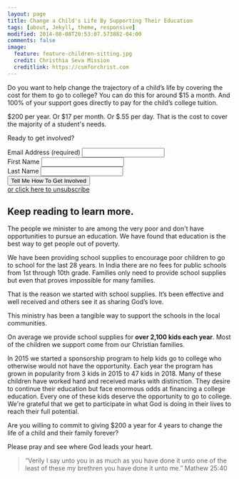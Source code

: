 ```yaml
---
layout: page
title: Change a Child's Life By Supporting Their Education
tags: [about, Jekyll, theme, responsive]
modified: 2014-08-08T20:53:07.573882-04:00
comments: false
image:
  feature: feature-children-sitting.jpg
  credit: Christhia Seva Mission
  creditlink: https://csmforchrist.com
---
```


Do you want to help change the trajectory of a child’s life by covering the cost for them to go to college? You can do this for around $15 a month. And 100% of your support goes directly to pay for the child’s college tuition.

$200 per year. Or $17 per month. Or $.55 per day. That is the cost to cover the majority of a student's needs.

Ready to get involved?

<!-- Begin MailChimp Signup Form -->
<div id="mc_embed_signup">
  <form action="https://api.joule.run/jmathai/csm-email" method="post" id="mc-embedded-subscribe-form" name="mc-embedded-subscribe-form" class="validate csm js" target="_blank" novalidate>
    <div id="mc_embed_signup_scroll">
      <div class="mc-field-group">
        <label for="mce-EMAIL">Email Address  <span class="asterisk">(required)</span>
      </label>
        <input type="email" value="" name="EMAIL" class="required email" id="mce-EMAIL">
      </div>
      <div class="mc-field-group">
        <label for="mce-FNAME">First Name </label>
        <input type="text" value="" name="FNAME" class="" id="mce-FNAME">
      </div>
      <div class="mc-field-group">
        <label for="mce-LNAME">Last Name </label>
        <input type="text" value="" name="LNAME" class="" id="mce-LNAME">
      </div>
      <div id="mce-responses" class="clear">
        <div class="response" id="mce-error-response" style="display:none">There was a problem subscribing you.</div>
        <div class="response" id="mce-success-response" style="display:none">You were successfully subscribed.</div>
      </div><!-- real people should not fill this in and expect good things - do not remove this or risk form bot signups-->
      <div style="position: absolute; left: -5000px;" aria-hidden="true"><input type="text" name="b_b7f97cc13a7dd413cb4b9f750_301d4c7116" tabindex="-1" value=""></div>
      <div class="clear"><button type="submit" name="subscribe" id="mc-embedded-subscribe" class="button">Tell Me How To Get Involved</button></div>
      <div>
        <a href="https://csmforchrist.us16.list-manage.com/unsubscribe?u=b7f97cc13a7dd413cb4b9f750&amp;id=301d4c7116" class="asterisk ">or click here to unsubscribe</a>
      </div>
    </div>
    <div style="display:none;"><input type="checkbox" value="1" name="group[4649][1]" id="mce-group[4649]-4649-0" checked="checked"></div>
  </form>
</div>

<h2>Keep reading to learn more.</h2>

The people we minister to are among the very poor and don't have opportunities to pursue an education. We have found that education is the best way to get people out of poverty.
 
We have been providing school supplies to encourage poor children to go to school for the last 28 years. In India there are no fees for public schools from 1st through 10th grade. Families only need to provide school supplies but even that proves impossible for many families.

That is the reason we started with school supplies. It’s been effective and well received and others see it as sharing God’s love.

This ministry has been a tangible way to support the schools in the local communities.

On average we provide school supplies for <strong>over 2,100 kids each year</strong>. Most of the children we support come from our Christian families.

In 2015 we started a sponsorship program to help kids go to college who otherwise would not have the opportunity. Each year the program has grown in popularity from 3 kids in 2015 to 47 kids in 2018. Many of these children have worked hard and received marks with distinction. They desire to continue their education but face enormous odds at financing a college education. Every one of these kids deserve the opportunity to go to college. We're grateful that we get to participate in what God is doing in their lives to reach their full potential.

Are you willing to commit to giving $200 a year for 4 years to change the life of a child and their family forever?

Please pray and see where God leads your heart.

<blockquote><p>“Verily I say unto you in as much as you have done it unto one of the least of these my brethren you have done it unto me.” Mathew 25:40</p></blockquote>
